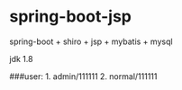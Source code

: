 # spring-boot-jsp
spring-boot + shiro + jsp + mybatis + mysql

jdk 1.8

###user:
	1. admin/111111
	2. normal/111111
